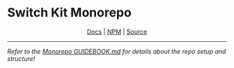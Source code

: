 # Switch Kit Monorepo

<p align="center">
  <a href="https://switch-kit.vercel.app/">Docs</a> | <a href="https://npm.im/switch-kit">NPM</a> | <a href="./packages/switch-kit/README.md">Source</a>
</p>

---

_Refer to the [Monorepo GUIDEBOOK.md](./GUIDEBOOK.md) for details about the repo setup and structure!_
